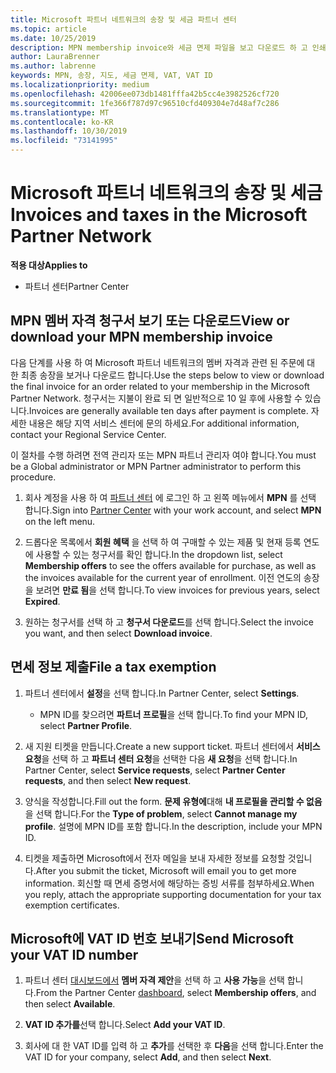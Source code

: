 ```yaml
---
title: Microsoft 파트너 네트워크의 송장 및 세금 파트너 센터
ms.topic: article
ms.date: 10/25/2019
description: MPN membership invoice와 세금 면제 파일을 보고 다운로드 하 고 인쇄 하는 방법에 대해 알아보고 Microsoft VAT ID 번호를 보냅니다.
author: LauraBrenner
ms.author: labrenne
keywords: MPN, 송장, 지도, 세금 면제, VAT, VAT ID
ms.localizationpriority: medium
ms.openlocfilehash: 42006ee073db1481fffa42b5cc4e3982526cf720
ms.sourcegitcommit: 1fe366f787d97c96510cfd409304e7d48af7c286
ms.translationtype: MT
ms.contentlocale: ko-KR
ms.lasthandoff: 10/30/2019
ms.locfileid: "73141995"
---
```

# <a name="invoices-and-taxes-in-the-microsoft-partner-network"></a><span data-ttu-id="ac6a8-104">Microsoft 파트너 네트워크의 송장 및 세금</span><span class="sxs-lookup"><span data-stu-id="ac6a8-104">Invoices and taxes in the Microsoft Partner Network</span></span>

<span data-ttu-id="ac6a8-105">**적용 대상**</span><span class="sxs-lookup"><span data-stu-id="ac6a8-105">**Applies to**</span></span>

-  <span data-ttu-id="ac6a8-106">파트너 센터</span><span class="sxs-lookup"><span data-stu-id="ac6a8-106">Partner Center</span></span>

## <a name="view-or-download-your-mpn-membership-invoice"></a><span data-ttu-id="ac6a8-107">MPN 멤버 자격 청구서 보기 또는 다운로드</span><span class="sxs-lookup"><span data-stu-id="ac6a8-107">View or download your MPN membership invoice</span></span>

<span data-ttu-id="ac6a8-108">다음 단계를 사용 하 여 Microsoft 파트너 네트워크의 멤버 자격과 관련 된 주문에 대 한 최종 송장을 보거나 다운로드 합니다.</span><span class="sxs-lookup"><span data-stu-id="ac6a8-108">Use the steps below to view or download the final invoice for an order related to your membership in the Microsoft Partner Network.</span></span> <span data-ttu-id="ac6a8-109">청구서는 지불이 완료 되 면 일반적으로 10 일 후에 사용할 수 있습니다.</span><span class="sxs-lookup"><span data-stu-id="ac6a8-109">Invoices are generally available ten days after payment is complete.</span></span> <span data-ttu-id="ac6a8-110">자세한 내용은 해당 지역 서비스 센터에 문의 하세요.</span><span class="sxs-lookup"><span data-stu-id="ac6a8-110">For additional information, contact your Regional Service Center.</span></span>  

<span data-ttu-id="ac6a8-111">이 절차를 수행 하려면 전역 관리자 또는 MPN 파트너 관리자 여야 합니다.</span><span class="sxs-lookup"><span data-stu-id="ac6a8-111">You must be a Global administrator or MPN Partner administrator to perform this procedure.</span></span> 

1.  <span data-ttu-id="ac6a8-112">회사 계정을 사용 하 여 [파트너 센터](https://partner.microsoft.com/dashboard/home) 에 로그인 하 고 왼쪽 메뉴에서 **MPN** 를 선택 합니다.</span><span class="sxs-lookup"><span data-stu-id="ac6a8-112">Sign into [Partner Center](https://partner.microsoft.com/dashboard/home) with your work account, and select **MPN** on the left menu.</span></span>

4.  <span data-ttu-id="ac6a8-113">드롭다운 목록에서 **회원 혜택** 을 선택 하 여 구매할 수 있는 제품 및 현재 등록 연도에 사용할 수 있는 청구서를 확인 합니다.</span><span class="sxs-lookup"><span data-stu-id="ac6a8-113">In the dropdown list, select **Membership offers** to see the offers available for purchase, as well as the invoices available for the current year of enrollment.</span></span> <span data-ttu-id="ac6a8-114">이전 연도의 송장을 보려면 **만료 됨**을 선택 합니다.</span><span class="sxs-lookup"><span data-stu-id="ac6a8-114">To view invoices for previous years, select **Expired**.</span></span>

6.  <span data-ttu-id="ac6a8-115">원하는 청구서를 선택 하 고 **청구서 다운로드**를 선택 합니다.</span><span class="sxs-lookup"><span data-stu-id="ac6a8-115">Select the invoice you want, and then select **Download invoice**.</span></span> 

## <a name="file-a-tax-exemption"></a><span data-ttu-id="ac6a8-116">면세 정보 제출</span><span class="sxs-lookup"><span data-stu-id="ac6a8-116">File a tax exemption</span></span>

1.  <span data-ttu-id="ac6a8-117">파트너 센터에서 **설정**을 선택 합니다.</span><span class="sxs-lookup"><span data-stu-id="ac6a8-117">In Partner Center, select **Settings**.</span></span>
    - <span data-ttu-id="ac6a8-118">MPN ID를 찾으려면 **파트너 프로필**을 선택 합니다.</span><span class="sxs-lookup"><span data-stu-id="ac6a8-118">To find your MPN ID, select **Partner Profile**.</span></span>

2.  <span data-ttu-id="ac6a8-119">새 지원 티켓을 만듭니다.</span><span class="sxs-lookup"><span data-stu-id="ac6a8-119">Create a new support ticket.</span></span> <span data-ttu-id="ac6a8-120">파트너 센터에서 **서비스 요청**을 선택 하 고 **파트너 센터 요청**을 선택한 다음 **새 요청**을 선택 합니다.</span><span class="sxs-lookup"><span data-stu-id="ac6a8-120">In Partner Center, select **Service requests**, select **Partner Center requests**, and then select **New request**.</span></span>

3.  <span data-ttu-id="ac6a8-121">양식을 작성합니다.</span><span class="sxs-lookup"><span data-stu-id="ac6a8-121">Fill out the form.</span></span> <span data-ttu-id="ac6a8-122">**문제 유형에**대해 **내 프로필을 관리할 수 없음**을 선택 합니다.</span><span class="sxs-lookup"><span data-stu-id="ac6a8-122">For the **Type of problem**, select **Cannot manage my profile**.</span></span> <span data-ttu-id="ac6a8-123">설명에 MPN ID를 포함 합니다.</span><span class="sxs-lookup"><span data-stu-id="ac6a8-123">In the description, include your MPN ID.</span></span>

4.  <span data-ttu-id="ac6a8-124">티켓을 제출하면 Microsoft에서 전자 메일을 보내 자세한 정보를 요청할 것입니다.</span><span class="sxs-lookup"><span data-stu-id="ac6a8-124">After you submit the ticket, Microsoft will email you to get more information.</span></span> <span data-ttu-id="ac6a8-125">회신할 때 면세 증명서에 해당하는 증빙 서류를 첨부하세요.</span><span class="sxs-lookup"><span data-stu-id="ac6a8-125">When you reply, attach the appropriate supporting documentation for your tax exemption certificates.</span></span>

## <a name="send-microsoft-your-vat-id-number"></a><span data-ttu-id="ac6a8-126">Microsoft에 VAT ID 번호 보내기</span><span class="sxs-lookup"><span data-stu-id="ac6a8-126">Send Microsoft your VAT ID number</span></span>

1.  <span data-ttu-id="ac6a8-127">파트너 센터 [대시보드에서](https://partner.microsoft.com/dashboard/home) **멤버 자격 제안**을 선택 하 고 **사용 가능**을 선택 합니다.</span><span class="sxs-lookup"><span data-stu-id="ac6a8-127">From the Partner Center [dashboard](https://partner.microsoft.com/dashboard/home), select **Membership offers**, and then select **Available**.</span></span> 

2.  <span data-ttu-id="ac6a8-128">**VAT ID 추가를**선택 합니다.</span><span class="sxs-lookup"><span data-stu-id="ac6a8-128">Select **Add your VAT ID**.</span></span> 

3.  <span data-ttu-id="ac6a8-129">회사에 대 한 VAT ID를 입력 하 고 **추가**를 선택한 후 **다음**을 선택 합니다.</span><span class="sxs-lookup"><span data-stu-id="ac6a8-129">Enter the VAT ID for your company, select **Add**, and then select **Next**.</span></span> 

